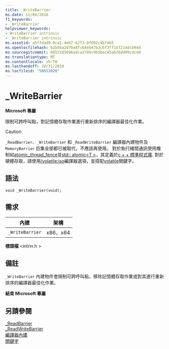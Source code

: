 ```yaml
---
title: _WriteBarrier
ms.date: 11/04/2016
f1_keywords:
- _WriteBarrier
helpviewer_keywords:
- WriteBarrier intrinsic
- _WriteBarrier intrinsic
ms.assetid: a5ffdad9-0ca1-4eb7-b2f3-0f092c4bf4b5
ms.openlocfilehash: b1b5ba2d70a8fc64eb47b3c6f3ff157214dcb94d
ms.sourcegitcommit: 6052185696adca270bc9bdbec45a626dd89cdcdd
ms.translationtype: MT
ms.contentlocale: zh-TW
ms.lasthandoff: 10/31/2018
ms.locfileid: "50653020"
---
```

# <a name="writebarrier"></a>_WriteBarrier

**Microsoft 專屬**

限制可跨呼叫點，對記憶體存取作業進行重新排序的編譯器最佳化作業。

> [!CAUTION]
>  `_ReadBarrier`、`_WriteBarrier` 和 `_ReadWriteBarrier` 編譯器內建物件及`MemoryBarrier` 巨集全部都已被取代，不應該再使用。 對於執行緒間通訊使用機制如[atomic_thread_fence](../standard-library/atomic-functions.md#atomic_thread_fence)並[std:: atomic\<T >](../standard-library/atomic.md)，其定義於[c + + 標準程式庫](../standard-library/cpp-standard-library-reference.md). 對於硬體存取，請使用[/volatile:iso](../build/reference/volatile-volatile-keyword-interpretation.md)編譯器選項，並搭配[volatile](../cpp/volatile-cpp.md)關鍵字。

## <a name="syntax"></a>語法

```
void _WriteBarrier(void);
```

## <a name="requirements"></a>需求

|內建|架構|
|---------------|------------------|
|`_WriteBarrier`|x86、x64|

**標頭檔** \<intrin.h >

## <a name="remarks"></a>備註

`_WriteBarrier` 內建物件會限制可跨呼叫點，移除記憶體存取作業或對其進行重新排序的編譯器最佳化作業。

**結束 Microsoft 專屬**

## <a name="see-also"></a>另請參閱

[_ReadBarrier](../intrinsics/readbarrier.md)<br/>
[_ReadWriteBarrier](../intrinsics/readwritebarrier.md)<br/>
[編譯器內建](../intrinsics/compiler-intrinsics.md)<br/>
[關鍵字](../cpp/keywords-cpp.md)